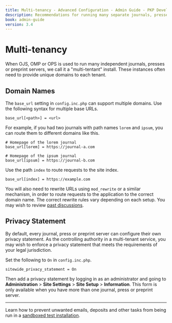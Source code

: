 ```yaml
---
title: Multi-tenancy - Advanced Configuration - Admin Guide - PKP Developer Docs
description: Recommendations for running many separate journals, presses or preprint servers in one install with OJS, OMP or OPS.
book: admin-guide
version: 3.4
---
```


# Multi-tenancy

When OJS, OMP or OPS is used to run many independent journals, presses or preprint servers, we call it a "multi-tentant" install. These instances often need to provide unique domains to each tenant.

## Domain Names

The `base_url` setting in `config.inc.php` can support multiple domains. Use the following syntax for multiple base URLs.

```
base_url[<path>] = <url>
```

For example, if you had two journals with path names `lorem` and `ipsum`, you can route them to different domains like this.

```
# Homepage of the lorem journal
base_url[lorem] = https://journal-a.com

# Homepage of the ipsum journal
base_url[ipsum] = https://journal-b.com
```

Use the path `index` to route requests to the site index.

```
base_url[index] = https://example.com
```

You will also need to rewrite URLs using `mod_rewrite` or a similar mechanism, in order to route requests to the application to the correct domain name. The correct rewrite rules vary depending on each setup. You may wish to review [past discussions](https://forum.pkp.sfu.ca/t/each-journal-with-its-own-domain-name/5720).

## Privacy Statement

By default, every journal, press or preprint server can configure their own privacy statement. As the controlling authority in a multi-tenant service, you may wish to enforce a privacy statement that meets the requirements of your legal jurisdiction.

Set the following to `On` in `config.inc.php`.

```
sitewide_privacy_statement = On
```

Then add a privacy statement by logging in as an administrator and going to **Administration** > **Site Settings** > **Site Setup** > **Information**. This form is only available when you have more than one journal, press or preprint server.

---

Learn how to prevent unwanted emails, deposits and other tasks from being run in a [sandboxed test installation](./deploy-sandbox).
